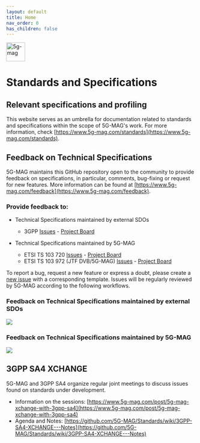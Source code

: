 ```yaml
---
layout: default
title: Home
nav_order: 0
has_children: false
---
```


<img src="{{site.baseurl}}/assets/images/5g-mag-logo-with-text.png" alt="5g-mag" style="height:50px">

# Standards and Specifications

## Relevant specifications and profiling
This website serves as an umbrella for documentation related to standards and specifications within the scope of 5G-MAG's work.
For more information, check [https://www.5g-mag.com/standards](https://www.5g-mag.com/standards).

## Feedback on Technical Specifications
5G-MAG maintains this GitHub repository open to the community to provide feedback on specifications, in particular, comments, bug-fixing or request for new features.
More information can be found at [https://www.5g-mag.com/feedback](https://www.5g-mag.com/feedback).

### Provide feedback to:
- Technical Specifications maintained by external SDOs
  - 3GPP [Issues](https://github.com/5G-MAG/Standards/issues?q=is%3Aopen%20is%3Aissue%20project%3A5g-mag%2F33) - [Project Board](https://github.com/orgs/5G-MAG/projects/33)

- Technical Specifications maintained by 5G-MAG
  - ETSI TS 103 720 [Issues](https://github.com/5G-MAG/Standards/issues?q=is%3Aopen+is%3Aissue+project%3A5g-mag%2F32) - [Project Board](https://github.com/orgs/5G-MAG/projects/32)
  - ETSI TS 103 972 (JTF DVB/5G-MAG) [Issues](https://github.com/5G-MAG/Standards/issues?q=is%3Aopen+is%3Aissue+project%3A5g-mag%2F31) - [Project Board](https://github.com/orgs/5G-MAG/projects/31)

To report a bug, request a new feature or express a doubt, please create a [new issue](https://github.com/5G-MAG/Standards/issues/new/choose) with a corresponding template. Issues will be regularly reviewed by 5G-MAG according to the following workflows.

### Feedback on Technical Specifications maintained by external SDOs
![](https://static.wixstatic.com/media/7898a9_30ba00fb9e99459d89bff92cc40d0f5c~mv2.png/v1/fill/w_942,h_451,al_c,q_90,enc_auto/Loop1.png)

### Feedback on Technical Specifications maintained by 5G-MAG
![](https://static.wixstatic.com/media/7898a9_42bece6a420549b9ab9a250817a73367~mv2.png/v1/fill/w_955,h_374,al_c,lg_1,q_85,enc_auto/Loop2.png)

## 3GPP SA4 XCHANGE
5G-MAG and 3GPP SA4 organize regular joint meetings to discuss issues found on standards under development.
- Information on the sessions: [https://www.5g-mag.com/post/5g-mag-xchange-with-3gpp-sa4](https://www.5g-mag.com/post/5g-mag-xchange-with-3gpp-sa4)
- Agenda and Notes: [https://github.com/5G-MAG/Standards/wiki/3GPP-SA4-XCHANGE---Notes](https://github.com/5G-MAG/Standards/wiki/3GPP-SA4-XCHANGE---Notes)
  

